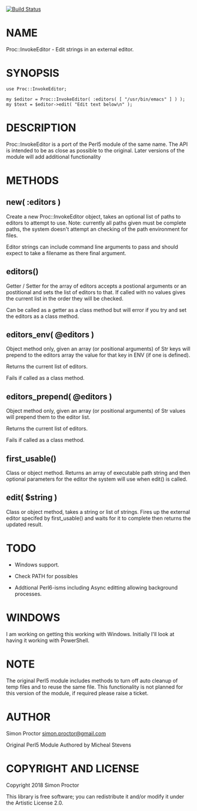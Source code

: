 [![Build Status](https://travis-ci.org/Scimon/p6-Proc-InvokeEditor.svg?branch=master)](https://travis-ci.org/Scimon/p6-Proc-InvokeEditor)

NAME
====

Proc::InvokeEditor - Edit strings in an external editor. 

SYNOPSIS
========

    use Proc::InvokeEditor;

    my $editor = Proc::InvokeEditor( :editors( [ "/usr/bin/emacs" ] ) );
    my $text = $editor->edit( "Edit text below\n" );

DESCRIPTION
===========

Proc::InvokeEditor is a port of the Perl5 module of the same name. The API is intended to be as close as possible to the original. Later versions of the module will add additional functionality

METHODS
=======

new( :editors )
---------------

Create a new Proc::InvokeEditor object, takes an optional list of paths to editors to attempt to use. Note: currently all paths given must be complete paths, the system doesn't attempt an checking of the path environment for files.

Editor strings can include command line arguments to pass and should expect to take a filename as there final argument.

editors()
---------

Getter / Setter for the array of editors accepts a postional arguments or an postitional and sets the list of editors to that. If called with no values gives the current list in the order they will be checked.

Can be called as a getter as a class method but will error if you try and set the editors as a class method.

editors_env( @editors )
-----------------------

Object method only, given an array (or positional arguments) of Str keys will prepend to the editors array the value for that key in ENV (if one is defined).

Returns the current list of editors.

Fails if called as a class method. 

editors_prepend( @editors )
---------------------------

Object method only, given an array (or positional arguments) of Str values will prepend them to the editor list.

Returns the current list of editors.

Fails if called as a class method.

first_usable()
--------------

Class or object method. Returns an array of executable path string and then optional parameters for the editor the system will use when edit() is called.

edit( $string )
---------------

Class or object method, takes a string or list of strings. Fires up the external editor specifed by first_usable() and waits for it to complete then returns the updated result.

TODO
====

  * Windows support.

  * Check PATH for possibles

  * Addtional Perl6-isms including Async editting allowing background processes.

WINDOWS
=======

I am working on getting this working with Windows. Initially I'll look at having it working with PowerShell. 
  
NOTE
====

The original Perl5 module includes methods to turn off auto cleanup of temp files and to reuse the same file. This functionality is not planned for this version of the module, if required please raise a ticket.

AUTHOR
======

Simon Proctor <simon.proctor@gmail.com>

Original Perl5 Module Authored by Micheal Stevens

COPYRIGHT AND LICENSE
=====================

Copyright 2018 Simon Proctor

This library is free software; you can redistribute it and/or modify it under the Artistic License 2.0.

